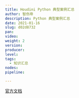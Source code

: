 ```yaml
---
title: Houdini Python 典型案例汇总
author: 智伤帝
description: Python 典型案例汇总
date: 2021-01-16
slug: d02d8732
pan: 
video: 
weight: 2
version: 
producer:
level: 
tags: 
  - 知识汇总
nodes: 
pipeline: 

---
```


[官方文档](https://www.sidefx.com/docs/houdini/basics/index.html)

